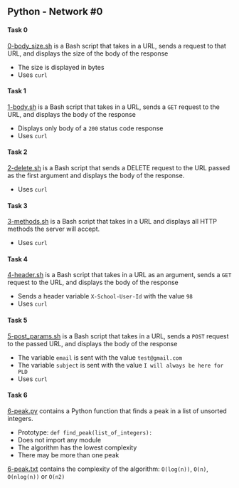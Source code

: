 ## Python - Network #0

#### Task 0
[0-body_size.sh](0-body_size.sh) is a Bash script that takes in a URL, sends a request to that URL, and displays the size of the body of the response
- The size is displayed in bytes
- Uses `curl`

#### Task 1
[1-body.sh](1-body.sh) is a Bash script that takes in a URL, sends a `GET` request to the URL, and displays the body of the response
- Displays only body of a `200` status code response
- Uses `curl`

#### Task 2
[2-delete.sh](2-delete.sh) is a Bash script that sends a DELETE request to the URL passed as the first argument and displays the body of the response.
- Uses `curl`

#### Task 3
[3-methods.sh](3-methods.sh) is a Bash script that takes in a URL and displays all HTTP methods the server will accept.
- Uses `curl`

#### Task 4
[4-header.sh](4-header.sh) is a Bash script that takes in a URL as an argument, sends a `GET` request to the URL, and displays the body of the response
- Sends a header variable `X-School-User-Id` with the value `98`
- Uses `curl`

#### Task 5
[5-post_params.sh](5-post_params.sh) is a Bash script that takes in a URL, sends a `POST` request to the passed URL, and displays the body of the response
- The variable `email` is sent with the value `test@gmail.com`
- The variable `subject` is sent with the value `I will always be here for PLD`
- Uses `curl`

#### Task 6
[6-peak.py](6-peak.py) contains a Python function that finds a peak in a list of unsorted integers.
- Prototype: `def find_peak(list_of_integers):`
- Does not import any module
- The algorithm has the lowest complexity
- There may be more than one peak

[6-peak.txt](6-peak.txt) contains the complexity of the algorithm: `O(log(n))`, `O(n)`, `O(nlog(n))` or `O(n2)`
